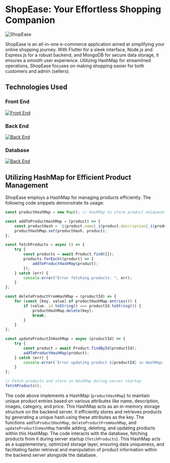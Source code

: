 # ShopEase: Your Effortless Shopping Companion
![ShopEase](https://res.cloudinary.com/dnkkh5vuz/image/upload/v1704033163/dgaknfkldwmnockoz0ac.jpg)

ShopEase is an all-in-one e-commerce application aimed at simplifying your online shopping journey. With Flutter for a sleek interface, Node.js and Express.js for a robust backend, and MongoDB for secure data storage, it ensures a smooth user experience. Utilizing HashMap for streamlined operations, ShopEase focuses on making shopping easier for both customers and admin (sellers).



## Technologies Used

### Front End
[![Front End](https://skillicons.dev/icons?i=flutter,dart&theme=light)](https://skillicons.dev)

### Back End
[![Back End](https://skillicons.dev/icons?i=js,nodejs,express&theme=light)](https://skillicons.dev)

### Database
[![Back End](https://skillicons.dev/icons?i=mongodb&theme=light)](https://skillicons.dev)

## Utilizing HashMap for Efficient Product Management

ShopEase employs a HashMap for managing products efficiently. The following code snippets demonstrate its usage:

```javascript
const productHashMap = new Map(); // HashMap to store product uniqueness

const addToProductHashMap = (product) => {
    const productHash = `${product.name}_${product.description}_${product.images}_${product.category}_${product.price}`;
    productHashMap.set(productHash, product);
};

const fetchProducts = async () => {
    try {
        const products = await Product.find({});
        products.forEach((product) => {
            addToProductHashMap(product);
        });
    } catch (err) {
        console.error("Error fetching products: ", err);
    }
};

const deleteProductFromHashMap = (productId) => {
    for (const [key, value] of productHashMap.entries()) {
        if (value._id.toString() === productId.toString()) {
            productHashMap.delete(key);
            break;
        }
    }
};

const updateProductInHashMap = async (productId) => {
    try {
        const product = await Product.findById(productId);
        addToProductHashMap(product);
    } catch (err) {
        console.error(`Error updating product ${productId} in HashMap: `, err);
    }
};

// Fetch products and store in HashMap during server startup
fetchProducts();
```

The code above  implements a HashMap (`productHashMap`) to maintain unique product entries based on various attributes like name, description, images, category, and price. This HashMap acts as an in-memory storage structure on the backend server. It efficiently stores and retrieves products by generating a unique hash using these attributes as the key. The functions `addToProductHashMap`, `deleteProductFromHashMap`, and `updateProductInHashMap` handle adding, deleting, and updating products within this HashMap. The code interacts with the database, fetching products from it during server startup (`fetchProducts`). This HashMap acts as a supplementary, optimized storage layer, ensuring data uniqueness, and facilitating faster retrieval and manipulation of product information within the backend server alongside the database.
